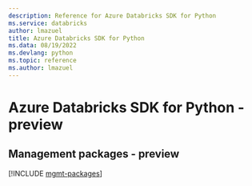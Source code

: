 ```yaml
---
description: Reference for Azure Databricks SDK for Python
ms.service: databricks
author: lmazuel
title: Azure Databricks SDK for Python
ms.data: 08/19/2022
ms.devlang: python
ms.topic: reference
ms.author: lmazuel
---
```

# Azure Databricks SDK for Python - preview

## Management packages - preview
[!INCLUDE [mgmt-packages](databricks-mgmt-index.md)]
